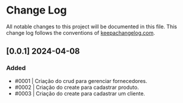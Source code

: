 # Change Log
All notable changes to this project will be documented in this file. This change log follows the conventions of [keepachangelog.com](http://keepachangelog.com/).

## [0.0.1] 2024-04-08
### Added
- #0001 | Criação do crud para gerenciar fornecedores.
- #0002 | Criação do create para cadastrar produto.
- #0003 | Criação do create para cadastrar um cliente.